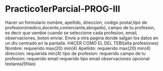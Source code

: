 # Practico1erParcial-PROG-III
Hacer un formulario nombre, apellido, direccion, codigo postal,tipo de profesion(medico,docente,comerciante,abogado), campo de tu profesion, es decir que vambie cuando se seleccione cada profesion, email, observaciones, boton enviar. Envie  a otra pagina donde salgan los datos en un div centrado en la pantalla. HACER COMO EL DEL TEBI(alta profesiones)
Nombre:
requierido
max(20)
min(4)
Apellido:
requierido
max(20)
min(4)
direccion:
requierida
min(4)
tipo de profesion:
requerido
campo de tu profesion:
requerido
email
requerido
tipo email
observaciones
opcional
textarea(5filas)
